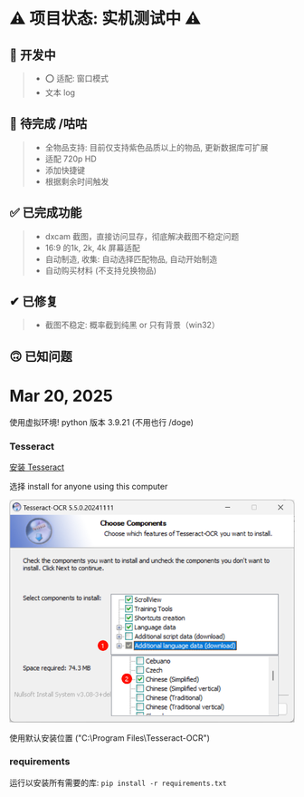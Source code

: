 # ⚠️ 项目状态: 实机测试中 ⚠️

## 📌 开发中
> * ⭕ 适配: 窗口模式
> * 文本 log

## 🚧 待完成 /咕咕
> * 全物品支持: 目前仅支持紫色品质以上的物品, 更新数据库可扩展
> * 适配 720p HD
> * 添加快捷键
> * 根据剩余时间触发

## ✅ 已完成功能
> * dxcam 截图，直接访问显存，彻底解决截图不稳定问题
> * 16:9 的1k, 2k, 4k 屏幕适配
> * 自动制造, 收集: 自动选择匹配物品, 自动开始制造
> * 自动购买材料 (不支持兑换物品)

## ✔ 已修复
> * 截图不稳定: 概率截到纯黑 or 只有背景（win32）

## 🙃 已知问题

# Mar 20, 2025
使用虚拟环境! python 版本 3.9.21 (不用也行 /doge)

### Tesseract
[安装 Tesseract](https://github.com/UB-Mannheim/tesseract/wiki)

选择 install for anyone using this computer

![alt text](.img/image.png)

使用默认安装位置 ("C:\Program Files\Tesseract-OCR")

### requirements
运行以安装所有需要的库:
`pip install -r requirements.txt`